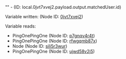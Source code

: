 "" - (ID: local.0jvt7xvej2.payload.output.matchedUser.id)

Variable written:
 (Node ID: [0jvt7xvej2](../nodes/0jvt7xvej2.md))

Variable reads:
* PingOnePingOne (Node ID: [p7gnqv4r4t](../nodes/p7gnqv4r4t.md))
* PingOnePingOne (Node ID: [rfwgqmb87x](../nodes/rfwgqmb87x.md))
* Node (Node ID: [sili5r3wur](../nodes/sili5r3wur.md))
* PingOnePingOne (Node ID: [ujwd58v2j5](../nodes/ujwd58v2j5.md))
